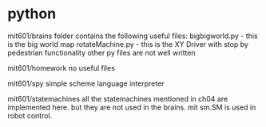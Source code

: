 # python

mit601/brains folder contains the following useful files:
bigbigworld.py - this is the big world map
rotateMachine.py - this is the XY Driver with stop by pedestrian functionality
other py files are not well written

mit601/homework
no useful files

mit601/spy
simple scheme language interpreter

mit601/statemachines
all the statemachines mentioned in ch04 are implemented here.  but they are
not used in the brains.  mit sm.SM is used in robot control.
